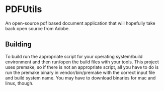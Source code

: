 # PDFUtils
An open-source pdf based document application that will hopefully take back open source from Adobe.
## Building
To build run the appropriate script for your operating system/build environment and then run/open the build files with your tools.
This project uses premake, so if there is not an appropriate script, all you have to do is run the premake binary in vendor/bin/premake 
with the correct input file and build system name. You may have to download binaries for mac and linux, though.
